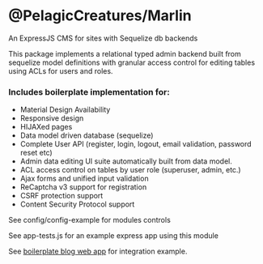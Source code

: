 # @PelagicCreatures/Marlin

An ExpressJS CMS for sites with Sequelize db backends

This package implements a relational typed admin backend built from sequelize model definitions with granular access control for editing tables using ACLs for users and roles.

### Includes boilerplate implementation for:
* Material Design Availability
* Responsive design
* HIJAXed pages
* Data model driven database (sequelize)
* Complete User API (register, login, logout, email validation, password reset etc)
* Admin data editing UI suite automatically built from data model.
* ACL access control on tables by user role (superuser, admin, etc.)
* Ajax forms and unified input validation
* ReCaptcha v3 support for registration
* CSRF protection support
* Content Security Protocol support

See config/config-example for modules controls

See app-tests.js for an example express app using this module

See [boilerplate blog web app](https://github.com/PelagicCreatures/marlin-app) for integration example.
